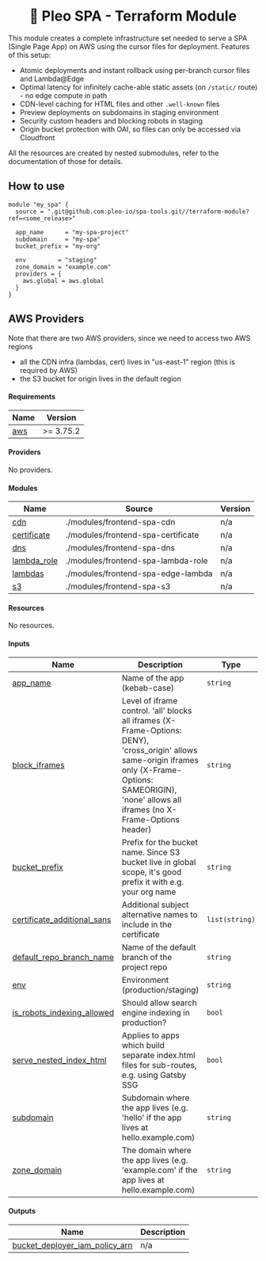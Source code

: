 <h1 align="center">
  🔋 Pleo SPA - Terraform Module
</h1>

This module creates a complete infrastructure set needed to serve a SPA (Single
Page App) on AWS using the cursor files for deployment. Features of this setup:

- Atomic deployments and instant rollback using per-branch cursor files and
  Lambda@Edge
- Optimal latency for infinitely cache-able static assets (on `/static/`
  route) - no edge compute in path
- CDN-level caching for HTML files and other `.well-known` files
- Preview deployments on subdomains in staging environment
- Security custom headers and blocking robots in staging
- Origin bucket protection with OAI, so files can only be accessed via
  Cloudfront

All the resources are created by nested submodules, refer to the documentation
of those for details.

## How to use

```hcl
module "my_spa" {
  source = ".git@github.com:pleo-io/spa-tools.git//terraform-module?ref=<some_release>"

  app_name      = "my-spa-project"
  subdomain     = "my-spa"
  bucket_prefix = "my-org"

  env         = "staging"
  zone_domain = "example.com"
  providers = {
    aws.global = aws.global
  }
}
```

## AWS Providers

Note that there are two AWS providers, since we need to access two AWS regions

- all the CDN infra (lambdas, cert) lives in "us-east-1" region (this is
  required by AWS)
- the S3 bucket for origin lives in the default region

<!-- BEGIN_TF_DOCS -->
#### Requirements

| Name | Version |
|------|---------|
| <a name="requirement_aws"></a> [aws](#requirement\_aws) | >= 3.75.2 |

#### Providers

No providers.

#### Modules

| Name | Source | Version |
|------|--------|---------|
| <a name="module_cdn"></a> [cdn](#module\_cdn) | ./modules/frontend-spa-cdn | n/a |
| <a name="module_certificate"></a> [certificate](#module\_certificate) | ./modules/frontend-spa-certificate | n/a |
| <a name="module_dns"></a> [dns](#module\_dns) | ./modules/frontend-spa-dns | n/a |
| <a name="module_lambda_role"></a> [lambda\_role](#module\_lambda\_role) | ./modules/frontend-spa-lambda-role | n/a |
| <a name="module_lambdas"></a> [lambdas](#module\_lambdas) | ./modules/frontend-spa-edge-lambda | n/a |
| <a name="module_s3"></a> [s3](#module\_s3) | ./modules/frontend-spa-s3 | n/a |

#### Resources

No resources.

#### Inputs

| Name | Description | Type | Default | Required |
|------|-------------|------|---------|:--------:|
| <a name="input_app_name"></a> [app\_name](#input\_app\_name) | Name of the app (kebab-case) | `string` | n/a | yes |
| <a name="input_block_iframes"></a> [block\_iframes](#input\_block\_iframes) | Level of iframe control. 'all' blocks all iframes (X-Frame-Options: DENY), 'cross_origin' allows same-origin iframes only (X-Frame-Options: SAMEORIGIN), 'none' allows all iframes (no X-Frame-Options header) | `string` | `all` | no |
| <a name="input_bucket_prefix"></a> [bucket\_prefix](#input\_bucket\_prefix) | Prefix for the bucket name. Since S3 bucket live in global scope, it's good prefix it with e.g. your org name | `string` | n/a | yes |
| <a name="input_certificate_additional_sans"></a> [certificate\_additional\_sans](#input\_certificate\_additional\_sans) | Additional subject alternative names to include in the certificate | `list(string)` | `[]` | no |
| <a name="input_default_repo_branch_name"></a> [default\_repo\_branch\_name](#input\_default\_repo\_branch\_name) | Name of the default branch of the project repo | `string` | `"master"` | no |
| <a name="input_env"></a> [env](#input\_env) | Environment (production/staging) | `string` | n/a | yes |
| <a name="input_is_robots_indexing_allowed"></a> [is\_robots\_indexing\_allowed](#input\_is\_robots\_indexing\_allowed) | Should allow search engine indexing in production? | `bool` | `true` | no |
| <a name="input_serve_nested_index_html"></a> [serve\_nested\_index\_html](#input\_serve\_nested\_index\_html) | Applies to apps which build separate index.html files for sub-routes, e.g. using Gatsby SSG | `bool` | n/a | yes |
| <a name="input_subdomain"></a> [subdomain](#input\_subdomain) | Subdomain where the app lives (e.g. 'hello' if the app lives at hello.example.com) | `string` | n/a | yes |
| <a name="input_zone_domain"></a> [zone\_domain](#input\_zone\_domain) | The domain where the app lives (e.g. 'example.com' if the app lives at hello.example.com) | `string` | n/a | yes |

#### Outputs

| Name | Description |
|------|-------------|
| <a name="output_bucket_deployer_iam_policy_arn"></a> [bucket\_deployer\_iam\_policy\_arn](#output\_bucket\_deployer\_iam\_policy\_arn) | n/a |
<!-- END_TF_DOCS -->
